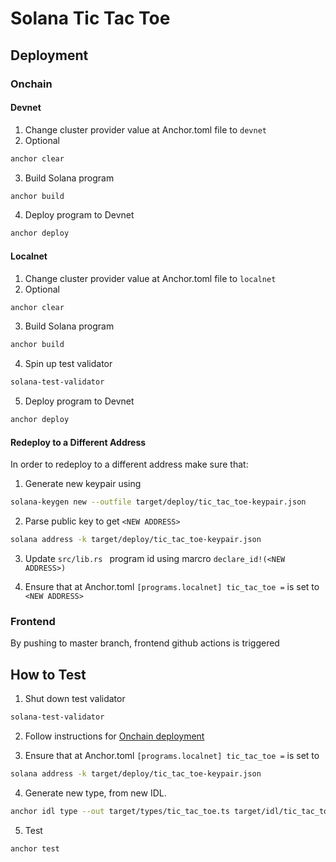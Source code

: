 # Solana Tic Tac Toe

## Deployment
### Onchain
#### Devnet
1. Change cluster provider value at Anchor.toml file to `devnet`
2. Optional
```bash
anchor clear
```

3. Build Solana program
```bash
anchor build
```

4. Deploy program to Devnet
```bash
anchor deploy
```
#### Localnet
1. Change cluster provider value at Anchor.toml file to `localnet`
2. Optional
```bash
anchor clear
```

3. Build Solana program
```bash
anchor build
```
4. Spin up test validator
``` bash
solana-test-validator
```
5. Deploy program to Devnet
```bash
anchor deploy
```

#### Redeploy to a Different Address
In order to redeploy to a different address make sure that: 
1. Generate new keypair using 
```bash
solana-keygen new --outfile target/deploy/tic_tac_toe-keypair.json
```

2. Parse public key to get `<NEW ADDRESS>`
```bash
solana address -k target/deploy/tic_tac_toe-keypair.json
```

3. Update `src/lib.rs ` program id using marcro `declare_id!(<NEW ADDRESS>)`

4. Ensure that at Anchor.toml `[programs.localnet] tic_tac_toe =` is set to `<NEW ADDRESS>`

### Frontend
By pushing to master branch, frontend github actions is triggered

## How to Test
1. Shut down test validator
``` bash
solana-test-validator
```
2. Follow instructions for [Onchain deployment](#Localnet)

3. Ensure that at Anchor.toml `[programs.localnet]
tic_tac_toe =` is set to 

``` bash
solana address -k target/deploy/tic_tac_toe-keypair.json
```

4. Generate new type, from new IDL.
``` bash
anchor idl type --out target/types/tic_tac_toe.ts target/idl/tic_tac_toe.json
```

5. Test
```bash
anchor test
```

